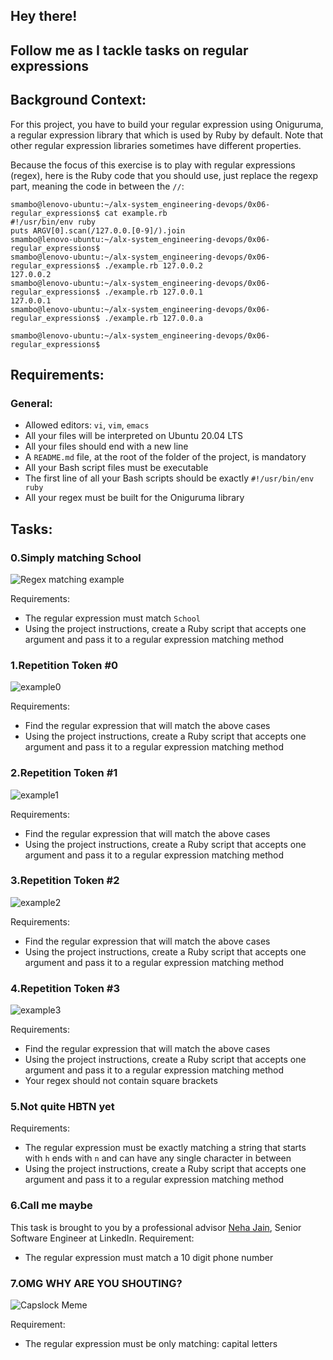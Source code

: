 ## Hey there!
## Follow me as I tackle tasks on regular expressions
## Background Context:
For this project, you have to build your regular expression using Oniguruma, a regular expression library that which is used by Ruby by default. Note that other regular expression libraries sometimes have different properties.

Because the focus of this exercise is to play with regular expressions (regex), here is the Ruby code that you should use, just replace the regexp part, meaning the code in between the `//`:

```
smambo@lenovo-ubuntu:~/alx-system_engineering-devops/0x06-regular_expressions$ cat example.rb 
#!/usr/bin/env ruby
puts ARGV[0].scan(/127.0.0.[0-9]/).join
smambo@lenovo-ubuntu:~/alx-system_engineering-devops/0x06-regular_expressions$
smambo@lenovo-ubuntu:~/alx-system_engineering-devops/0x06-regular_expressions$ ./example.rb 127.0.0.2
127.0.0.2
smambo@lenovo-ubuntu:~/alx-system_engineering-devops/0x06-regular_expressions$ ./example.rb 127.0.0.1
127.0.0.1
smambo@lenovo-ubuntu:~/alx-system_engineering-devops/0x06-regular_expressions$ ./example.rb 127.0.0.a

smambo@lenovo-ubuntu:~/alx-system_engineering-devops/0x06-regular_expressions$
```

## Requirements:
### General:
* Allowed editors: `vi`, `vim`, `emacs`
* All your files will be interpreted on Ubuntu 20.04 LTS
* All your files should end with a new line
* A `README.md` file, at the root of the folder of the project, is mandatory
* All your Bash script files must be executable
* The first line of all your Bash scripts should be exactly `#!/usr/bin/env ruby`
* All your regex must be built for the Oniguruma library

## Tasks:
### 0.Simply matching School
![Regex matching example](https://camo.githubusercontent.com/fdd104725d530df3b190671b37740b454cdbf734bd706394cee9164a416e6228/68747470733a2f2f73332e616d617a6f6e6177732e636f6d2f696e7472616e65742d70726f6a656374732d66696c65732f686f6c626572746f6e7363686f6f6c2d73797361646d696e5f6465766f70732f37382f6a7573742d6d617463682d486f6c626572746f6e2e706e67)

Requirements:
* The regular expression must match `School`
* Using the project instructions, create a Ruby script that accepts one argument and pass it to a regular expression matching method
### 1.Repetition Token #0
![example0](https://camo.githubusercontent.com/834505b002f228c3571fda84b51f89e7371fa7cd22883f51773c51602c266311/68747470733a2f2f73332e616d617a6f6e6177732e636f6d2f696e7472616e65742d70726f6a656374732d66696c65732f686f6c626572746f6e7363686f6f6c2d73797361646d696e5f6465766f70732f37382f72657065746974696f6e2d746f6b656e2d302e706e67)

Requirements:
* Find the regular expression that will match the above cases
* Using the project instructions, create a Ruby script that accepts one argument and pass it to a regular expression matching method
### 2.Repetition Token #1
![example1](https://camo.githubusercontent.com/c3b47d0d83c23ad66564afcfabdd49af02055e7bb51db15dd4624a8252915355/68747470733a2f2f73332e616d617a6f6e6177732e636f6d2f696e7472616e65742d70726f6a656374732d66696c65732f686f6c626572746f6e7363686f6f6c2d73797361646d696e5f6465766f70732f37382f72657065746974696f6e2d746f6b656e2d312e706e67)

Requirements:

* Find the regular expression that will match the above cases
* Using the project instructions, create a Ruby script that accepts one argument and pass it to a regular expression matching method
### 3.Repetition Token #2
![example2](https://camo.githubusercontent.com/3c6a06c4bf11d0bc652a4f195100ff4b257e9e2234c16ef2382c3737a99a3678/68747470733a2f2f73332e616d617a6f6e6177732e636f6d2f696e7472616e65742d70726f6a656374732d66696c65732f686f6c626572746f6e7363686f6f6c2d73797361646d696e5f6465766f70732f37382f72657065746974696f6e2d746f6b656e2d322e706e67)

Requirements:
* Find the regular expression that will match the above cases
* Using the project instructions, create a Ruby script that accepts one argument and pass it to a regular expression matching method
### 4.Repetition Token #3
![example3](https://camo.githubusercontent.com/84cc4ce7ff8d96d31cb420d74bb6ec8da678ea2a047413ded137b6c28e559a5e/68747470733a2f2f73332e616d617a6f6e6177732e636f6d2f696e7472616e65742d70726f6a656374732d66696c65732f686f6c626572746f6e7363686f6f6c2d73797361646d696e5f6465766f70732f37382f72657065746974696f6e2d746f6b656e2d332e706e67)

Requirements:
* Find the regular expression that will match the above cases
* Using the project instructions, create a Ruby script that accepts one argument and pass it to a regular expression matching method
* Your regex should not contain square brackets
### 5.Not quite HBTN yet
Requirements:
* The regular expression must be exactly matching a string that starts with `h` ends with `n` and can have any single character in between
* Using the project instructions, create a Ruby script that accepts one argument and pass it to a regular expression matching method
### 6.Call me maybe
This task is brought to you by a professional advisor [Neha Jain](https://twitter.com/_nehajain), Senior Software Engineer at LinkedIn.
Requirement:
* The regular expression must match a 10 digit phone number
### 7.OMG WHY ARE YOU SHOUTING?
![Capslock Meme](https://intranet.alxswe.com/images/contents/sysadmin/projects/78/shouting.jpg)

Requirement:
* The regular expression must be only matching: capital letters

